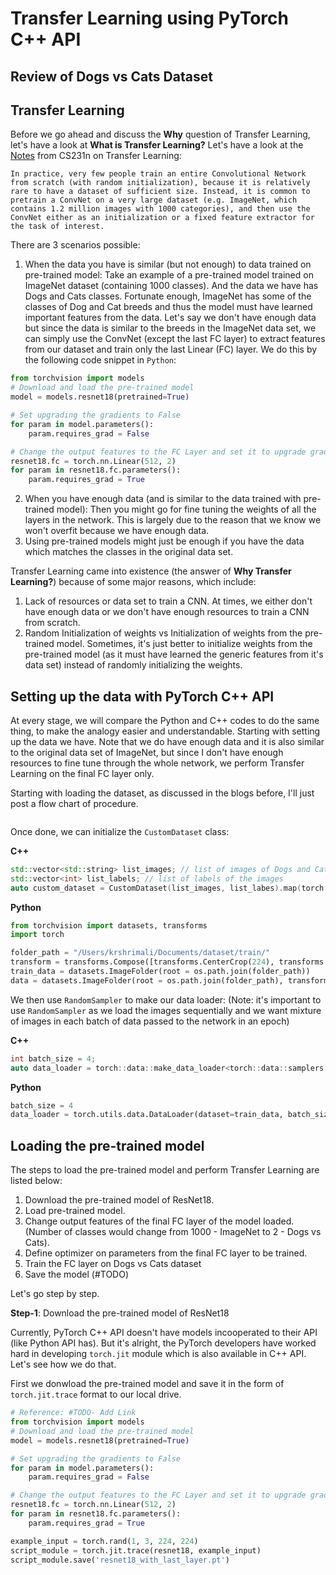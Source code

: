 # Transfer Learning using PyTorch C++ API

## Review of Dogs vs Cats Dataset

## Transfer Learning

Before we go ahead and discuss the **Why** question of Transfer Learning, let's have a look at **What is Transfer Learning?** Let's have a look at the <a href="http://cs231n.github.io/transfer-learning/">Notes</a> from CS231n on Transfer Learning:

```quote
In practice, very few people train an entire Convolutional Network from scratch (with random initialization), because it is relatively rare to have a dataset of sufficient size. Instead, it is common to pretrain a ConvNet on a very large dataset (e.g. ImageNet, which contains 1.2 million images with 1000 categories), and then use the ConvNet either as an initialization or a fixed feature extractor for the task of interest.
```

There are 3 scenarios possible:

1. When the data you have is similar (but not enough) to data trained on pre-trained model: Take an example of a pre-trained model trained on ImageNet dataset (containing 1000 classes). And the data we have has Dogs and Cats classes. Fortunate enough, ImageNet has some of the classes of Dog and Cat breeds and thus the model must have learned important features from the data. Let's say we don't have enough data but since the data is similar to the breeds in the ImageNet data set, we can simply use the ConvNet (except the last FC layer) to extract features from our dataset and train only the last Linear (FC) layer. We do this by the following code snippet in `Python`:

```python
from torchvision import models
# Download and load the pre-trained model
model = models.resnet18(pretrained=True)

# Set upgrading the gradients to False
for param in model.parameters():
	param.requires_grad = False

# Change the output features to the FC Layer and set it to upgrade gradients as True
resnet18.fc = torch.nn.Linear(512, 2)
for param in resnet18.fc.parameters():
	param.requires_grad = True
```

2. When you have enough data (and is similar to the data trained with pre-trained model): Then you might go for fine tuning the weights of all the layers in the network. This is largely due to the reason that we know we won't overfit because we have enough data.
3. Using pre-trained models might just be enough if you have the data which matches the classes in the original data set. 

Transfer Learning came into existence (the answer of **Why Transfer Learning?**) because of some major reasons, which include:

1. Lack of resources or data set to train a CNN. At times, we either don't have enough data or we don't have enough resources to train a CNN from scratch.
2. Random Initialization of weights vs Initialization of weights from the pre-trained model. Sometimes, it's just better to initialize weights from the pre-trained model (as it must have learned the generic features from it's data set) instead of randomly initializing the weights.

## Setting up the data with PyTorch C++ API

At every stage, we will compare the Python and C++ codes to do the same thing, to make the analogy easier and understandable. Starting with setting up the data we have. Note that we do have enough data and it is also similar to the original data set of ImageNet, but since I don't have enough resources to fine tune through the whole network, we perform Transfer Learning on the final FC layer only.

Starting with loading the dataset, as discussed in the blogs before, I'll just post a flow chart of procedure.

<img src=""></img>

Once done, we can initialize the `CustomDataset` class:

**C++**

```cpp
std::vector<std::string> list_images; // list of images of Dogs and Cats, use load_data_from_folder function explained in previous blogs
std::vector<int> list_labels; // list of labels of the images
auto custom_dataset = CustomDataset(list_images, list_labes).map(torch::data::transforms::Stack<>());
```

**Python**

```python
from torchvision import datasets, transforms
import torch

folder_path = "/Users/krshrimali/Documents/dataset/train/"
transform = transforms.Compose([transforms.CenterCrop(224), transforms.ToTensor())
train_data = datasets.ImageFolder(root = os.path.join(folder_path))
data = datasets.ImageFolder(root = os.path.join(folder_path), transform = transform)
```

We then use `RandomSampler` to make our data loader: (Note: it's important to use `RandomSampler` as we load the images sequentially and we want mixture of images in each batch of data passed to the network in an epoch)

**C++**

```cpp
int batch_size = 4;
auto data_loader = torch::data::make_data_loader<torch::data::samplers::RandomSampler>(std::move(custom_dataset), batch_size);
```

**Python**

```python
batch_size = 4
data_loader = torch.utils.data.DataLoader(dataset=train_data, batch_size = batch_size, shuffle = True)
```

## Loading the pre-trained model

The steps to load the pre-trained model and perform Transfer Learning are listed below:

1. Download the pre-trained model of ResNet18.
2. Load pre-trained model.
3. Change output features of the final FC layer of the model loaded. (Number of classes would change from 1000 - ImageNet to 2 - Dogs vs Cats).
4. Define optimizer on parameters from the final FC layer to be trained.
5. Train the FC layer on Dogs vs Cats dataset
5. Save the model (#TODO)

Let's go step by step.

**Step-1**: Download the pre-trained model of ResNet18

Currently, PyTorch C++ API doesn't have models incooperated to their API (like Python API has). But it's alright, the PyTorch developers have worked hard in developing `torch.jit` module which is also available in C++ API. Let's see how we do that.

First we donwload the pre-trained model and save it in the form of `torch.jit.trace` format to our local drive. 

```python
# Reference: #TODO- Add Link
from torchvision import models
# Download and load the pre-trained model
model = models.resnet18(pretrained=True)

# Set upgrading the gradients to False
for param in model.parameters():
	param.requires_grad = False

# Change the output features to the FC Layer and set it to upgrade gradients as True
resnet18.fc = torch.nn.Linear(512, 2)
for param in resnet18.fc.parameters():
	param.requires_grad = True

example_input = torch.rand(1, 3, 224, 224)
script_module = torch.jit.trace(resnet18, example_input)
script_module.save('resnet18_with_last_layer.pt')
```

